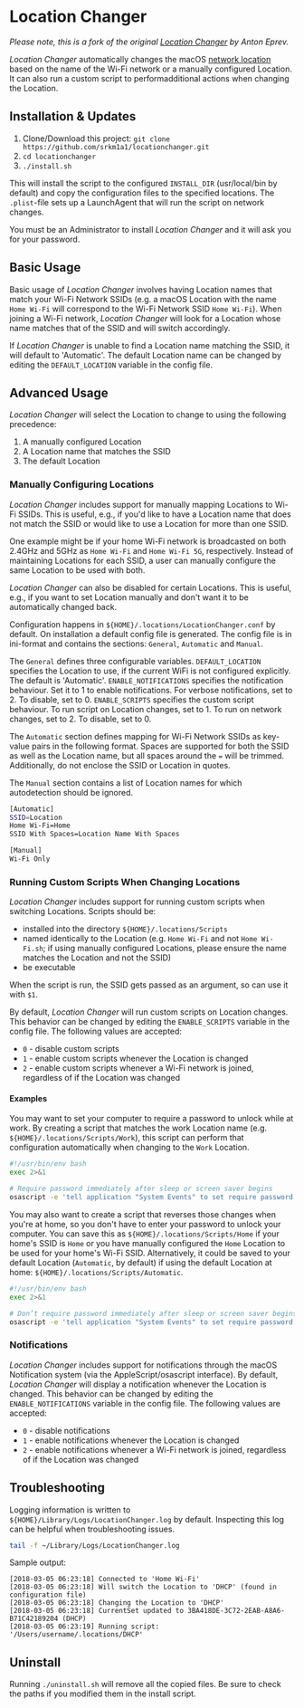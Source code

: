 # Location Changer

*Please note, this is a fork of the original [Location Changer](https://github.com/eprev/locationchanger) by Anton Eprev.*

*Location Changer* automatically changes the macOS [network location](https://support.apple.com/en-us/HT202480) based on the name of the Wi-Fi network or a manually configured Location.
It can also run a custom script to performadditional actions when changing the Location.

## Installation & Updates

1. Clone/Download this project: `git clone https://github.com/srkm1a1/locationchanger.git`
1. `cd locationchanger`
1. `./install.sh`

This will install the script to the configured `INSTALL_DIR` (usr/local/bin by default) and copy the configuration files to the specified locations.
The `.plist`-file sets up a LaunchAgent that will run the script on network changes.

You must be an Administrator to install *Location Changer* and it will ask you for your password.

## Basic Usage

Basic usage of *Location Changer* involves having Location names that match your Wi-Fi Network SSIDs (e.g. a macOS Location with the name `Home Wi-Fi` will correspond to the Wi-Fi Network SSID `Home Wi-Fi`).
When joining a Wi-Fi network, *Location Changer* will look for a Location whose name matches that of the SSID and will switch accordingly.

If *Location Changer* is unable to find a Location name matching the SSID, it will default to 'Automatic'.
The default Location name can be changed by editing the `DEFAULT_LOCATION` variable in the config file.

## Advanced Usage

*Location Changer* will select the Location to change to using the following precedence:

1. A manually configured Location
2. A Location name that matches the SSID
3. The default Location

### Manually Configuring Locations

*Location Changer* includes support for manually mapping Locations to Wi-Fi SSIDs.
This is useful, e.g., if you'd like to have a Location name that does not match the SSID or would like to use a Location for more than one SSID.

One example might be if your home Wi-Fi network is broadcasted on both 2.4GHz and 5GHz as `Home Wi-Fi` and `Home Wi-Fi 5G`, respectively.
Instead of maintaining Locations for each SSID, a user can manually configure the same Location to be used with both.

*Location Changer* can also be disabled for certain Locations.
This is useful, e.g., if you want to set Location manually and don't want it to be automatically changed back.

Configuration happens in `${HOME}/.locations/LocationChanger.conf` by default.
On installation a default config file is generated.
The config file is in ini-format and contains the sections: `General`, `Automatic` and `Manual`.

The `General` defines three configurable variables.
`DEFAULT_LOCATION` specifies the Location to use, if the current WiFi is not configured explicitly. 
The default is 'Automatic'.
`ENABLE_NOTIFICATIONS` specifies the notification behaviour. 
Set it to 1 to enable notifications. For verbose notifications, set to 2. 
To disable, set to 0.
`ENABLE_SCRIPTS` specifies the custom script behaviour.
To run script on Location changes, set to 1. To run on network changes, set to 2.
To disable, set to 0.

The `Automatic` section defines mapping for Wi-Fi Network SSIDs as key-value pairs in the following format.
Spaces are supported for both the SSID as well as the Location name, but all spaces around the `=` will be trimmed.
Additionally, do not enclose the SSID or Location in quotes.

The `Manual` section contains a list of Location names for which autodetection should be ignored.

```bash
[Automatic]
SSID=Location
Home Wi-Fi=Home
SSID With Spaces=Location Name With Spaces

[Manual]
Wi-Fi Only
```

### Running Custom Scripts When Changing Locations

*Location Changer* includes support for running custom scripts when switching Locations.
Scripts should be:

* installed into the directory `${HOME}/.locations/Scripts`
* named identically to the Location (e.g. `Home Wi-Fi` and not `Home Wi-Fi.sh`; if using manually configured Locations, please ensure the name matches the Location and not the SSID)
* be executable

When the script is run, the SSID gets passed as an argument, so can use it with `$1`.

By default, *Location Changer* will run custom scripts on Location changes.
This behavior can be changed by editing the `ENABLE_SCRIPTS` variable in the config file.
The following values are accepted:

* `0` - disable custom scripts
* `1` - enable custom scripts whenever the Location is changed
* `2` - enable custom scripts whenever a Wi-Fi network is joined, regardless of if the Location was changed

#### Examples

You may want to set your computer to require a password to unlock while at work.
By creating a script that matches the work Location name (e.g. `${HOME}/.locations/Scripts/Work`), this script can perform that configuration automatically when changing to the `Work` Location.

```bash
#!/usr/bin/env bash
exec 2>&1

# Require password immediately after sleep or screen saver begins
osascript -e 'tell application "System Events" to set require password to wake of security preferences to true'
```

You may also want to create a script that reverses those changes when you're at home, so you don't have to enter your password to unlock your computer.
You can save this as `${HOME}/.locations/Scripts/Home` if your home's SSID is `Home` or you have manually configured the `Home` Location to be used for your home's Wi-Fi SSID.
Alternatively, it could be saved to your default Location (`Automatic`, by default) if using the default Location at home: `${HOME}/.locations/Scripts/Automatic`.

```bash
#!/usr/bin/env bash
exec 2>&1

# Don’t require password immediately after sleep or screen saver begins
osascript -e 'tell application "System Events" to set require password to wake of security preferences to false'
```

### Notifications

*Location Changer* includes support for notifications through the macOS Notification system (via the AppleScript/osascript interface).
By default, *Location Changer* will display a notification whenever the Location is changed.
This behavior can be changed by editing the `ENABLE_NOTIFICATIONS` variable in the config file.
The following values are accepted:

* `0` - disable notifications
* `1` - enable notifications whenever the Location is changed
* `2` - enable notifications whenever a Wi-Fi network is joined, regardless of if the Location was changed

## Troubleshooting

Logging information is written to `${HOME}/Library/Logs/LocationChanger.log` by default.
Inspecting this log can be helpful when troubleshooting issues.

```bash
tail -f ~/Library/Logs/LocationChanger.log
```

Sample output:

```
[2018-03-05 06:23:18] Connected to 'Home Wi-Fi'
[2018-03-05 06:23:18] Will switch the Location to 'DHCP' (found in configuration file)
[2018-03-05 06:23:18] Changing the Location to 'DHCP'
[2018-03-05 06:23:18] CurrentSet updated to 3BA418DE-3C72-2EAB-A8A6-B71C42189204 (DHCP)
[2018-03-05 06:23:19] Running script: '/Users/username/.locations/DHCP'
```

## Uninstall

Running `./uninstall.sh` will remove all the copied files.
Be sure to check the paths if you modified them in the install script.
